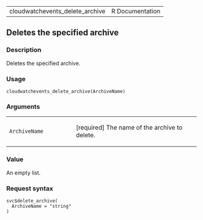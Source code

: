 <table style="width: 100%;">
<tbody>
<tr class="odd">
<td>cloudwatchevents_delete_archive</td>
<td style="text-align: right;">R Documentation</td>
</tr>
</tbody>
</table>

## Deletes the specified archive

### Description

Deletes the specified archive.

### Usage

    cloudwatchevents_delete_archive(ArchiveName)

### Arguments

<table>
<colgroup>
<col style="width: 35%" />
<col style="width: 65%" />
</colgroup>
<tbody>
<tr class="odd">
<td><code
id="cloudwatchevents_delete_archive_:_ArchiveName">ArchiveName</code></td>
<td><p>[required] The name of the archive to delete.</p></td>
</tr>
</tbody>
</table>

### Value

An empty list.

### Request syntax

    svc$delete_archive(
      ArchiveName = "string"
    )
